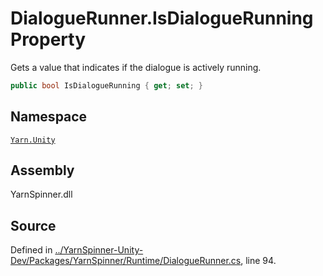 <!-- This file was generated by a tool. Do not edit this file by hand. -->

# DialogueRunner.IsDialogueRunning Property

Gets a value that indicates if the dialogue is actively running.


```csharp
public bool IsDialogueRunning { get; set; }
```



## Namespace
[`Yarn.Unity`](/api/csharp/yarn.unity/README.md)

## Assembly
YarnSpinner.dll

## Source
Defined in [../YarnSpinner-Unity-Dev/Packages/YarnSpinner/Runtime/DialogueRunner.cs](https://github.com/YarnSpinnerTool/YarnSpinner-Unity//blob/develop/Runtime/DialogueRunner.cs#L94), line 94.
